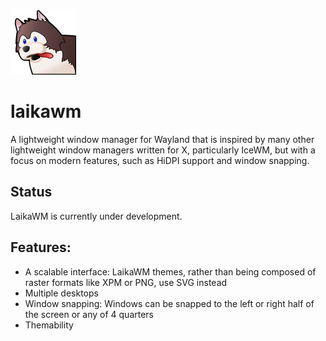 ![Laika Logo](https://raw.githubusercontent.com/ianmartinez/laikawm/master/logo/laika.png)

# laikawm
A lightweight window manager for Wayland that is inspired by many other lightweight window managers written for X, particularly IceWM, but with a focus on modern features, such as HiDPI support and window snapping.

## Status
LaikaWM is currently under development.

## Features: 
  - A scalable interface: LaikaWM themes, rather than being composed of raster formats like XPM or PNG, use SVG instead
  - Multiple desktops
  - Window snapping: Windows can be snapped to the left or right half of the screen or any of 4 quarters
  - Themability
